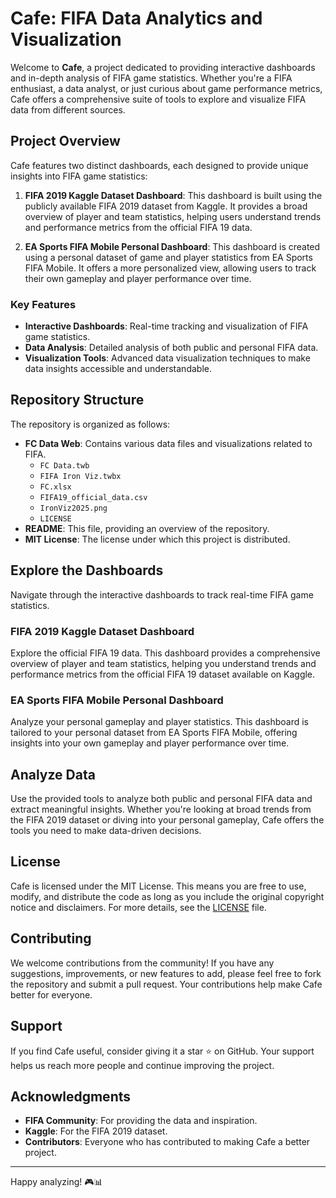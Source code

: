 # Cafe: FIFA Data Analytics and Visualization

Welcome to **Cafe**, a project dedicated to providing interactive dashboards and in-depth analysis of FIFA game statistics. Whether you're a FIFA enthusiast, a data analyst, or just curious about game performance metrics, Cafe offers a comprehensive suite of tools to explore and visualize FIFA data from different sources.

## Project Overview

Cafe features two distinct dashboards, each designed to provide unique insights into FIFA game statistics:

1. **FIFA 2019 Kaggle Dataset Dashboard**: This dashboard is built using the publicly available FIFA 2019 dataset from Kaggle. It provides a broad overview of player and team statistics, helping users understand trends and performance metrics from the official FIFA 19 data.

2. **EA Sports FIFA Mobile Personal Dashboard**: This dashboard is created using a personal dataset of game and player statistics from EA Sports FIFA Mobile. It offers a more personalized view, allowing users to track their own gameplay and player performance over time.

### Key Features

- **Interactive Dashboards**: Real-time tracking and visualization of FIFA game statistics.
- **Data Analysis**: Detailed analysis of both public and personal FIFA data.
- **Visualization Tools**: Advanced data visualization techniques to make data insights accessible and understandable.

## Repository Structure

The repository is organized as follows:

- **FC Data Web**: Contains various data files and visualizations related to FIFA.
  - `FC Data.twb`
  - `FIFA Iron Viz.twbx`
  - `FC.xlsx`
  - `FIFA19_official_data.csv`
  - `IronViz2025.png`
  - `LICENSE`
- **README**: This file, providing an overview of the repository.
- **MIT License**: The license under which this project is distributed.

## Explore the Dashboards

Navigate through the interactive dashboards to track real-time FIFA game statistics.

### FIFA 2019 Kaggle Dataset Dashboard

Explore the official FIFA 19 data. This dashboard provides a comprehensive overview of player and team statistics, helping you understand trends and performance metrics from the official FIFA 19 dataset available on Kaggle.

### EA Sports FIFA Mobile Personal Dashboard

Analyze your personal gameplay and player statistics. This dashboard is tailored to your personal dataset from EA Sports FIFA Mobile, offering insights into your own gameplay and player performance over time.

## Analyze Data

Use the provided tools to analyze both public and personal FIFA data and extract meaningful insights. Whether you're looking at broad trends from the FIFA 2019 dataset or diving into your personal gameplay, Cafe offers the tools you need to make data-driven decisions.

## License

Cafe is licensed under the MIT License. This means you are free to use, modify, and distribute the code as long as you include the original copyright notice and disclaimers. For more details, see the [LICENSE](LICENSE) file.

## Contributing

We welcome contributions from the community! If you have any suggestions, improvements, or new features to add, please feel free to fork the repository and submit a pull request. Your contributions help make Cafe better for everyone.

## Support

If you find Cafe useful, consider giving it a star ⭐ on GitHub. Your support helps us reach more people and continue improving the project.

## Acknowledgments

- **FIFA Community**: For providing the data and inspiration.
- **Kaggle**: For the FIFA 2019 dataset.
- **Contributors**: Everyone who has contributed to making Cafe a better project.

---

Happy analyzing! 🎮📊
